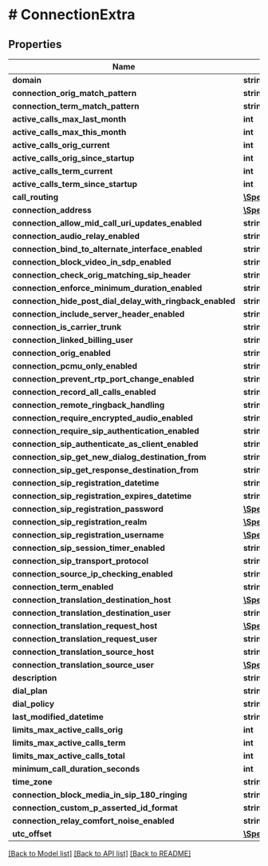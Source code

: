 # # ConnectionExtra

## Properties

Name | Type | Description | Notes
------------ | ------------- | ------------- | -------------
**domain** | **string** |  |
**connection_orig_match_pattern** | **string** |  |
**connection_term_match_pattern** | **string** |  |
**active_calls_max_last_month** | **int** |  |
**active_calls_max_this_month** | **int** |  |
**active_calls_orig_current** | **int** |  |
**active_calls_orig_since_startup** | **int** |  |
**active_calls_term_current** | **int** |  |
**active_calls_term_since_startup** | **int** |  |
**call_routing** | [**\SpectrumVoip\\\\NetSapiens\Model\DomainsDomainUsersUserVoicesGet200Response**](DomainsDomainUsersUserVoicesGet200Response.md) |  |
**connection_address** | [**\SpectrumVoip\\\\NetSapiens\Model\ConnectionExtraConnectionAddress**](ConnectionExtraConnectionAddress.md) |  |
**connection_allow_mid_call_uri_updates_enabled** | **string** |  |
**connection_audio_relay_enabled** | **string** |  |
**connection_bind_to_alternate_interface_enabled** | **string** |  |
**connection_block_video_in_sdp_enabled** | **string** |  |
**connection_check_orig_matching_sip_header** | **string** |  |
**connection_enforce_minimum_duration_enabled** | **string** |  |
**connection_hide_post_dial_delay_with_ringback_enabled** | **string** |  |
**connection_include_server_header_enabled** | **string** |  |
**connection_is_carrier_trunk** | **string** |  |
**connection_linked_billing_user** | **string** |  |
**connection_orig_enabled** | **string** |  |
**connection_pcmu_only_enabled** | **string** |  |
**connection_prevent_rtp_port_change_enabled** | **string** |  |
**connection_record_all_calls_enabled** | **string** |  |
**connection_remote_ringback_handling** | **string** |  |
**connection_require_encrypted_audio_enabled** | **string** |  |
**connection_require_sip_authentication_enabled** | **string** |  |
**connection_sip_authenticate_as_client_enabled** | **string** |  |
**connection_sip_get_new_dialog_destination_from** | **string** |  |
**connection_sip_get_response_destination_from** | **string** |  |
**connection_sip_registration_datetime** | **string** |  |
**connection_sip_registration_expires_datetime** | **string** |  |
**connection_sip_registration_password** | [**\SpectrumVoip\\\\NetSapiens\Model\ConnectionExtraConnectionAddress**](ConnectionExtraConnectionAddress.md) |  |
**connection_sip_registration_realm** | [**\SpectrumVoip\\\\NetSapiens\Model\ConnectionExtraConnectionAddress**](ConnectionExtraConnectionAddress.md) |  |
**connection_sip_registration_username** | [**\SpectrumVoip\\\\NetSapiens\Model\ConnectionExtraConnectionAddress**](ConnectionExtraConnectionAddress.md) |  |
**connection_sip_session_timer_enabled** | **string** |  |
**connection_sip_transport_protocol** | **string** |  |
**connection_source_ip_checking_enabled** | **string** |  |
**connection_term_enabled** | **string** |  |
**connection_translation_destination_host** | [**\SpectrumVoip\\\\NetSapiens\Model\ConnectionExtraConnectionAddress**](ConnectionExtraConnectionAddress.md) |  |
**connection_translation_destination_user** | **string** |  |
**connection_translation_request_host** | [**\SpectrumVoip\\\\NetSapiens\Model\ConnectionExtraConnectionAddress**](ConnectionExtraConnectionAddress.md) |  |
**connection_translation_request_user** | **string** |  |
**connection_translation_source_host** | **string** |  |
**connection_translation_source_user** | [**\SpectrumVoip\\\\NetSapiens\Model\ConnectionExtraConnectionAddress**](ConnectionExtraConnectionAddress.md) |  |
**description** | **string** |  |
**dial_plan** | **string** |  |
**dial_policy** | **string** |  |
**last_modified_datetime** | **string** |  |
**limits_max_active_calls_orig** | **int** |  |
**limits_max_active_calls_term** | **int** |  |
**limits_max_active_calls_total** | **int** |  |
**minimum_call_duration_seconds** | **int** |  |
**time_zone** | **string** |  |
**connection_block_media_in_sip_180_ringing** | **string** |  |
**connection_custom_p_asserted_id_format** | **string** |  | [optional]
**connection_relay_comfort_noise_enabled** | **string** |  |
**utc_offset** | [**\SpectrumVoip\\\\NetSapiens\Model\ConnectionExtraConnectionAddress**](ConnectionExtraConnectionAddress.md) |  |

[[Back to Model list]](../../README.md#models) [[Back to API list]](../../README.md#endpoints) [[Back to README]](../../README.md)

